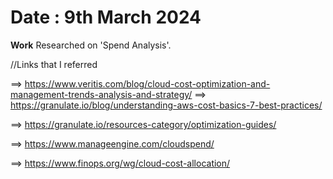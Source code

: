 # Date : 9th March 2024

**Work**
Researched on  'Spend Analysis'. 

//Links that I referred 


==> https://www.veritis.com/blog/cloud-cost-optimization-and-management-trends-analysis-and-strategy/
==> https://granulate.io/blog/understanding-aws-cost-basics-7-best-practices/

==> https://granulate.io/resources-category/optimization-guides/

==> https://www.manageengine.com/cloudspend/

==> https://www.finops.org/wg/cloud-cost-allocation/